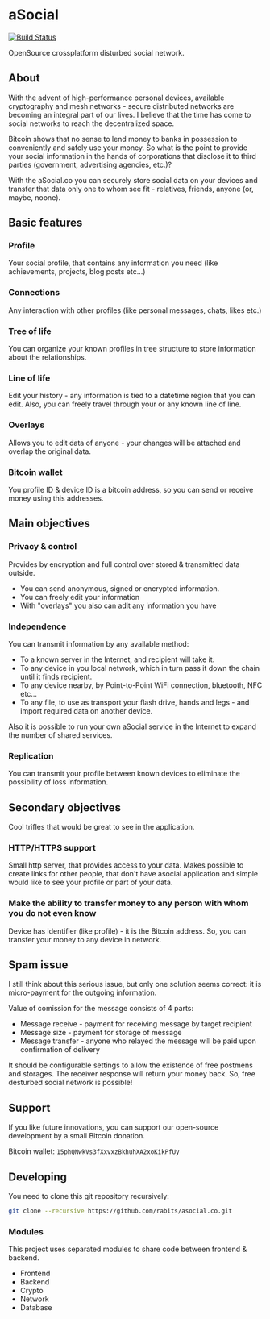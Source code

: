 aSocial
=======
[![Build Status](https://drone.io/github.com/rabits/asocial.co/status.png)](https://drone.io/github.com/rabits/asocial.co/latest)

OpenSource crossplatform disturbed social network.

About
-----
With the advent of high-performance personal devices, available cryptography and mesh networks - secure distributed networks are becoming an integral part of our lives. I believe that the time has come to social networks to reach the decentralized space.

Bitcoin shows that no sense to lend money to banks in possession to conveniently and safely use your money. So what is the point to provide your social information in the hands of corporations that disclose it to third parties (government, advertising agencies, etc.)? 

With the aSocial.co you can securely store social data on your devices and transfer that data only one to whom see fit - relatives, friends, anyone (or, maybe, noone).

Basic features
--------------

### Profile
Your social profile, that contains any information you need (like achievements, projects, blog posts etc...)

### Connections
Any interaction with other profiles (like personal messages, chats, likes etc.)

### Tree of life
You can organize your known profiles in tree structure to store information about the relationships.

### Line of life
Edit your history - any information is tied to a datetime region that you can edit.
Also, you can freely travel through your or any known line of line.

### Overlays
Allows you to edit data of anyone - your changes will be attached and overlap the original data.

### Bitcoin wallet
You profile ID & device ID is a bitcoin address, so you can send or receive money using this addresses.

Main objectives
---------------

### Privacy & control
Provides by encryption and full control over stored & transmitted data outside.
 * You can send anonymous, signed or encrypted information.
 * You can freely edit your information
 * With "overlays" you also can adit any information you have

### Independence
You can transmit information by any available method:
 * To a known server in the Internet, and recipient will take it.
 * To any device in you local network, which in turn pass it down the chain until it finds recipient.
 * To any device nearby, by Point-to-Point WiFi connection, bluetooth, NFC etc...
 * To any file, to use as transport your flash drive, hands and legs - and import required data on another device.

Also it is possible to run your own aSocial service in the Internet to expand the number of shared services.

### Replication
You can transmit your profile between known devices to eliminate the possibility of loss information.

Secondary objectives
--------------------
Cool trifles that would be great to see in the application.

### HTTP/HTTPS support
Small http server, that provides access to your data. Makes possible to create links for other people, that don't have asocial application and simple would like to see your profile or part of your data.

### Make the ability to transfer money to any person with whom you do not even know
Device has identifier (like profile) - it is the Bitcoin address. So, you can transfer your money to any device in network.

Spam issue
----------
I still think about this serious issue, but only one solution seems correct: it is micro-payment for the outgoing information.

Value of comission for the message consists of 4 parts:
 * Message receive - payment for receiving message by target recipient
 * Message size - payment for storage of message
 * Message transfer - anyone who relayed the message will be paid upon confirmation of delivery

It should be configurable settings to allow the existence of free postmens and storages. The receiver response will return your money back. So, free desturbed social network is possible!

Support
-------
If you like future innovations, you can support our open-source development by a small Bitcoin donation.

Bitcoin wallet: `15phQNwkVs3fXxvxzBkhuhXA2xoKikPfUy`

Developing
----------
You need to clone this git repository recursively:

```sh
git clone --recursive https://github.com/rabits/asocial.co.git
```

### Modules

This project uses separated modules to share code between frontend & backend.

* Frontend
* Backend
* Crypto
* Network
* Database
